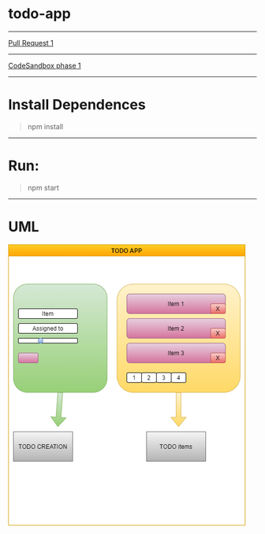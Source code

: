 # todo-app


---
[Pull Request 1](https://github.com/ibrahemomari/todo-app/pull/1)


---

[CodeSandbox phase 1](https://h58vl.csb.app/)



---
Install Dependences
===
>npm install

---
Run:
===
>npm start
---
UML
==
![](todo.png)
